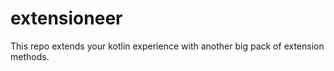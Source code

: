 # extensioneer
This repo extends your kotlin experience with another big pack of extension methods.
